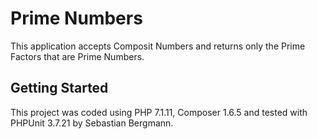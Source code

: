 # Prime Numbers

This application accepts Composit Numbers and returns only the Prime Factors that are Prime Numbers. 

## Getting Started

This project was coded using PHP 7.1.11, Composer 1.6.5 and tested with PHPUnit 3.7.21 by Sebastian Bergmann. 

